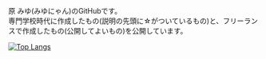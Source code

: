 原 みゆ(みゆにゃん)のGitHubです。<br>
専門学校時代に作成したもの(説明の先頭に☆がついているもの)と、フリーランスで作成したもの(公開してよいもの)を公開しています。

[![Top Langs](https://github-readme-stats.vercel.app/api/top-langs/?username=clmode99&layout=compact&theme=dark
)](https://github.com/anuraghazra/github-readme-stats)
